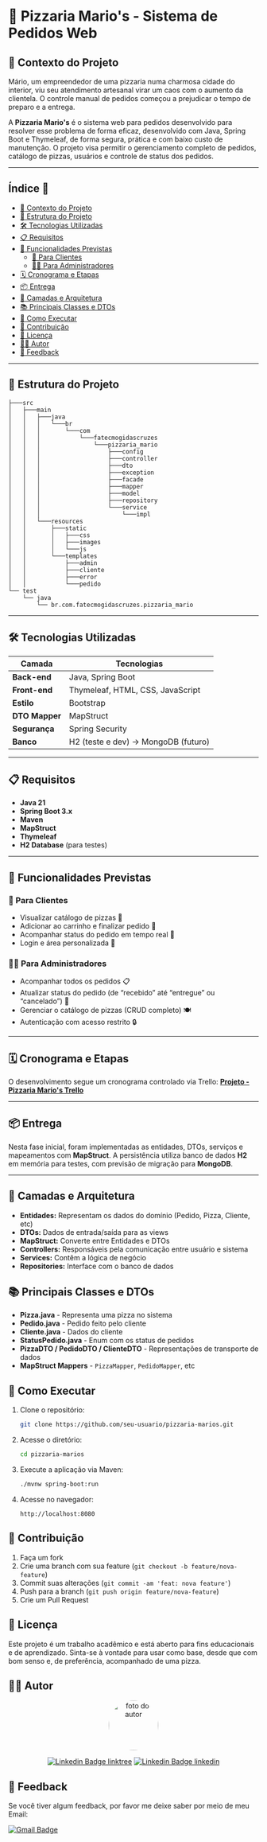 # 🍕 Pizzaria Mario's - Sistema de Pedidos Web

## 🧾 Contexto do Projeto

Mário, um empreendedor de uma pizzaria numa charmosa cidade do interior, viu seu atendimento artesanal virar um caos com o aumento da clientela. O controle manual de pedidos começou a prejudicar o tempo de preparo e a entrega.

A **Pizzaria Mario's** é o sistema web para pedidos desenvolvido para resolver esse problema de forma eficaz, desenvolvido com Java, Spring Boot e Thymeleaf, de forma segura, prática e com baixo custo de manutenção.
O projeto visa permitir o gerenciamento completo de pedidos, catálogo de pizzas, usuários e controle de status dos pedidos.

---

## Índice 🔗

* [🧾 Contexto do Projeto](#contextoDoProjeto)
* [📁 Estrutura do Projeto](#estruturadoprojeto)
* [🛠️ Tecnologias Utilizadas](#tecnologiasutilizadas)
* [📋 Requisitos](#requisitos)
* [🍕 Funcionalidades Previstas](#funcionalidadesprevistas)
   * [👥 Para Clientes](#paraclientes)
   * [🧑‍🍳 Para Administradores](#paraadministradores)
* [🗓️ Cronograma e Etapas](#cronogramaeetapas)
* [📦 Entrega](#entrega)
* [🧱 Camadas e Arquitetura](#camadasearquitetura)
* [📚 Principais Classes e DTOs](#principaisclassesedtos)
* [🚀 Como Executar](#comoexecutar)
* [🤝 Contribuição](#contribuição)
* [📜 Licença](#licença)
* [👨‍💻 Autor](#autor)
* [📣 Feedback](#feedback)

---

## 📁 Estrutura do Projeto

```
├───src
│   ├───main
│   │   ├───java
│   │   │   └───br
│   │   │       └───com
│   │   │           └───fatecmogidascruzes
│   │   │               └───pizzaria_mario
│   │   │                   ├───config
│   │   │                   ├───controller
│   │   │                   ├───dto
│   │   │                   ├───exception
│   │   │                   ├───facade
│   │   │                   ├───mapper
│   │   │                   ├───model
│   │   │                   ├───repository
│   │   │                   └───service
│   │   │                       └───impl
│   │   └───resources
│   │       ├───static
│   │       │   ├───css
│   │       │   ├───images
│   │       │   └───js
│   │       └───templates
│   │           ├───admin
│   │           ├───cliente
│   │           ├───error
│   │           └───pedido
└── test
    └── java
        └── br.com.fatecmogidascruzes.pizzaria_mario
```

---

## 🛠️ Tecnologias Utilizadas

| Camada         | Tecnologias                         |
| -------------- | ----------------------------------- |
| **Back-end**   | Java, Spring Boot                   |
| **Front-end**  | Thymeleaf, HTML, CSS, JavaScript    |
| **Estilo**     | Bootstrap                           |
| **DTO Mapper** | MapStruct                           |
| **Segurança**  | Spring Security                     |
| **Banco**      | H2 (teste e dev) → MongoDB (futuro) |

---

## 📋 Requisitos

* **Java 21**
* **Spring Boot 3.x**
* **Maven**
* **MapStruct**
* **Thymeleaf**
* **H2 Database** (para testes)

---
## 🍕 Funcionalidades Previstas

### 👥 Para Clientes

* Visualizar catálogo de pizzas 🍕
* Adicionar ao carrinho e finalizar pedido 🛒
* Acompanhar status do pedido em tempo real 🔄
* Login e área personalizada 🔐

### 🧑‍🍳 Para Administradores

* Acompanhar todos os pedidos 📋
* Atualizar status do pedido (de “recebido” até “entregue” ou “cancelado”) 🔄
* Gerenciar o catálogo de pizzas (CRUD completo) 🍽️
* Autenticação com acesso restrito 🔒

---

## 🗓️ Cronograma e Etapas

O desenvolvimento segue um cronograma controlado via Trello: **[Projeto - Pizzaria Mario's Trello](doc/board.md)**

---

## 📦 Entrega

Nesta fase inicial, foram implementadas as entidades, DTOs, serviços e mapeamentos com **MapStruct**. A persistência utiliza banco de dados **H2** em memória para testes, com previsão de migração para **MongoDB**.

---

## 🧱 Camadas e Arquitetura

* **Entidades:** Representam os dados do domínio (Pedido, Pizza, Cliente, etc)
* **DTOs:** Dados de entrada/saída para as views
* **MapStruct:** Converte entre Entidades e DTOs
* **Controllers:** Responsáveis pela comunicação entre usuário e sistema
* **Services:** Contêm a lógica de negócio
* **Repositories:** Interface com o banco de dados

## 📚 Principais Classes e DTOs

* **Pizza.java** - Representa uma pizza no sistema
* **Pedido.java** - Pedido feito pelo cliente
* **Cliente.java** - Dados do cliente
* **StatusPedido.java** - Enum com os status de pedidos
* **PizzaDTO / PedidoDTO / ClienteDTO** - Representações de transporte de dados
* **MapStruct Mappers** - `PizzaMapper`, `PedidoMapper`, etc

## 🚀 Como Executar

1. Clone o repositório:

   ```bash
   git clone https://github.com/seu-usuario/pizzaria-marios.git
   ```
2. Acesse o diretório:

   ```bash
   cd pizzaria-marios
   ```
3. Execute a aplicação via Maven:

   ```bash
   ./mvnw spring-boot:run
   ```
4. Acesse no navegador:

   ```
   http://localhost:8080
   ```

## 🤝 Contribuição

1. Faça um fork
2. Crie uma branch com sua feature (`git checkout -b feature/nova-feature`)
3. Commit suas alterações (`git commit -am 'feat: nova feature'`)
4. Push para a branch (`git push origin feature/nova-feature`)
5. Crie um Pull Request

## 📜 Licença

Este projeto é um trabalho acadêmico e está aberto para fins educacionais e de aprendizado.
Sinta-se à vontade para usar como base, desde que com bom senso e, de preferência, acompanhado de uma pizza.

## 👨‍💻 Autor

<div align="center">
  <a href="https://www.linkedin.com/in/leonardo-vin%C3%ADcius25/">
    <img style="border-radius: 50%;" src="https://avatars.githubusercontent.com/u/100011077?v=4" width="100px;" alt="foto do autor"/>
  </a>

[![Linkedin Badge linktree](https://img.shields.io/badge/-Leonardo_Vinícius-blue?style=flat-square&logo=Linkedin&logoColor=white&link=https://www.linkedin.com/in/leonardo-vin%C3%ADcius25/)](https://www.linkedin.com/in/leonardo-vin%C3%ADcius25/)
[![Linkedin Badge linkedin](https://img.shields.io/badge/-Leonardo_Vinícius-39E09B?style=flat-square&logo=linktree&logoColor=white&link=https://linktr.ee/pokernol)](https://linktr.ee/pokernol)
</div>

## 📣 Feedback

Se você tiver algum feedback, por favor me deixe saber por meio de meu Email:

[![Gmail Badge](https://img.shields.io/badge/-Lenardopoke25@gmail.com-c14438?style=flat-square&logo=Gmail&logoColor=white&link=mailto:leonardopoke25.com)](mailto:leonardopoke25.com)